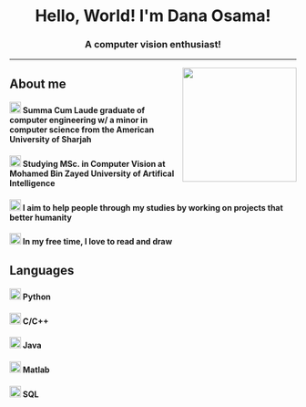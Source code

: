 <h1 align="center">Hello, World! I'm Dana Osama!</h1>
<h3 align="center">A computer vision enthusiast!</h3>

---

<img align="right" src="https://thumbs.gfycat.com/FreeRealChicken-max-1mb.gif" width="200" />

## About me

#### <img src="https://slackmojis.com/emojis/32795-graduation_knuddels/download" width="20"/> Summa Cum Laude graduate of computer engineering w/ a minor in computer science from the American University of Sharjah
#### <img src="https://emojis.slackmojis.com/emojis/images/1643516557/25961/computer.gif?1643516557" width="20"/> Studying MSc. in Computer Vision at Mohamed Bin Zayed University of Artifical Intelligence
#### <img src="https://emojis.slackmojis.com/emojis/images/1643515450/14708/community.gif?1643515450" width="20"/> I aim to help people through my studies by working on projects that better humanity
#### <img src="https://emojis.slackmojis.com/emojis/images/1643515788/18056/reading.gif?1643515788" width="20"/> In my free time, I love to read and draw


## Languages
#### <img src="https://slackmojis.com/emojis/57812-python_dumb/download" width="20"/> Python
#### <img src="https://emojis.slackmojis.com/emojis/images/1638872568/50513/cpp_swag.gif?1638872568" width="20"/> C/C++
#### <img src="https://emojis.slackmojis.com/emojis/images/1646289761/55039/java.png?1646289761" width="20"/> Java
#### <img src="https://emojis.slackmojis.com/emojis/images/1643515135/11516/matlab.png?1643515135" width="20"/> Matlab
#### <img src="https://slackmojis.com/emojis/596-database/download" width="20"/> SQL
